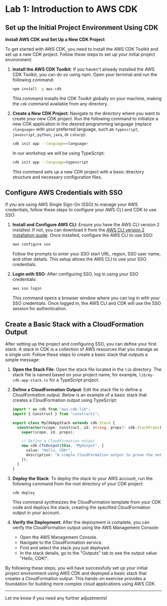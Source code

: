 # Lab 1: Introduction to AWS CDK

## Set up the Initial Project Environment Using CDK

**Install AWS CDK and Set Up a New CDK Project**

To get started with AWS CDK, you need to install the AWS CDK Toolkit and set up a new CDK project. Follow these steps to set up your initial project environment:

1. **Install the AWS CDK Toolkit**:
   If you haven't already installed the AWS CDK Toolkit, you can do so using npm. Open your terminal and run the following command:

   ```bash
   npm install -g aws-cdk
   ```

   This command installs the CDK Toolkit globally on your machine, making the `cdk` command available from any directory.

2. **Create a New CDK Project**:
   Navigate to the directory where you want to create your new CDK project. Run the following command to initialize a new CDK application in the desired programming language (replace `<language>` with your preferred language, such as `typescript`, `javascript`, `python`, `java`, or `csharp`):
   ```bash
   cdk init app --language=<language>
   ```
   In our workshop we will be using TypeScript:
   ```bash
   cdk init app --language=typescript
   ```
   This command sets up a new CDK project with a basic directory structure and necessary configuration files.

## Configure AWS Credentials with SSO

If you are using AWS Single Sign-On (SSO) to manage your AWS credentials, follow these steps to configure your AWS CLI and CDK to use SSO:

1. **Install and Configure AWS CLI**:
   Ensure you have the AWS CLI version 2 installed. If not, you can download it from the [AWS CLI version 2 installation guide](https://docs.aws.amazon.com/cli/latest/userguide/install-cliv2.html). Once installed, configure the AWS CLI to use SSO:

   ```bash
   aws configure sso
   ```

   Follow the prompts to enter your SSO start URL, region, SSO user name, and other details. This setup allows the AWS CLI to use your SSO credentials.

2. **Login with SSO**:
   After configuring SSO, log in using your SSO credentials:
   ```bash
   aws sso login
   ```
   This command opens a browser window where you can log in with your SSO credentials. Once logged in, the AWS CLI and CDK will use the SSO session for authentication.

## Create a Basic Stack with a CloudFormation Output

After setting up the project and configuring SSO, you can define your first stack. A stack in CDK is a collection of AWS resources that you manage as a single unit. Follow these steps to create a basic stack that outputs a simple message:

1. **Open the Stack File**:
   Open the stack file located in the `lib` directory. The stack file is named based on your project name, for example, `lib/my-cdk-app-stack.ts` for a TypeScript project.

2. **Define a CloudFormation Output**:
   Edit the stack file to define a CloudFormation output. Below is an example of a basic stack that creates a CloudFormation output using TypeScript:

   ```typescript
   import * as cdk from "aws-cdk-lib";
   import { Construct } from "constructs";

   export class MyCdkAppStack extends cdk.Stack {
     constructor(scope: Construct, id: string, props?: cdk.StackProps) {
       super(scope, id, props);

       // Define a CloudFormation output
       new cdk.CfnOutput(this, "MyOutput", {
         value: "Hello, CDK!",
         description: "A simple CloudFormation output to prove the setup works",
       });
     }
   }
   ```

3. **Deploy the Stack**:
   To deploy the stack to your AWS account, run the following command from the root directory of your CDK project:

   ```bash
   cdk deploy
   ```

   This command synthesizes the CloudFormation template from your CDK code and deploys the stack, creating the specified CloudFormation output in your account.

4. **Verify the Deployment**:
   After the deployment is complete, you can verify the CloudFormation output using the AWS Management Console:
   - Open the AWS Management Console.
   - Navigate to the CloudFormation service.
   - Find and select the stack you just deployed.
   - In the stack details, go to the "Outputs" tab to see the output value "Hello, CDK!".

By following these steps, you will have successfully set up your initial project environment using AWS CDK and deployed a basic stack that creates a CloudFormation output. This hands-on exercise provides a foundation for building more complex cloud applications using AWS CDK.

---

Let me know if you need any further adjustments!
